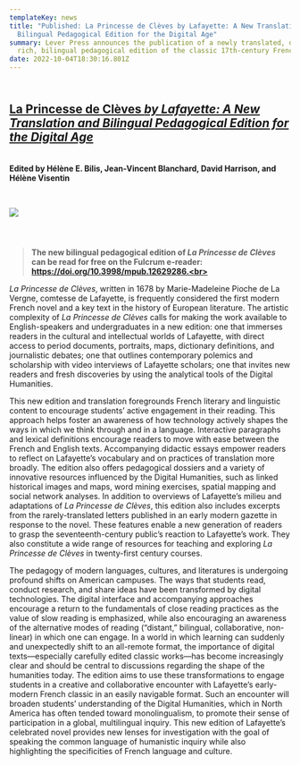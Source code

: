 ```yaml
---
templateKey: news
title: "Published: La Princesse de Clèves by Lafayette: A New Translation and
  Bilingual Pedagogical Edition for the Digital Age"
summary: Lever Press announces the publication of a newly translated, digitally
  rich, bilingual pedagogical edition of the classic 17th-century French novel.
date: 2022-10-04T18:30:16.801Z
---
```

## <br>[La Princesse de Clèves *by Lafayette: A New Translation and Bilingual Pedagogical Edition for the Digital Age*](https://doi.org/10.3998/mpub.12629286)

**\
Edited by​ ​Hélène E. Bilis, Jean-Vincent Blanchard, David Harrison, and Hélène Visentin**

**<br>**

![](assets/bilis-cover-final.jpg)

#### **<br>**

> **T﻿he new bilingual pedagogical edition of *La Princesse de Clèves* can be read for free on the Fulcrum e-reader: https://doi.org/10.3998/mpub.12629286.<br>**

*La Princesse de Clèves*, written in 1678 by Marie-Madeleine Pioche de La Vergne, comtesse de Lafayette, is frequently considered the first modern French novel and a key text in the history of European literature. The artistic complexity of *La Princesse de Clèves* calls for making the work available to English-speakers and undergraduates in a new edition: one that immerses readers in the cultural and intellectual worlds of Lafayette, with direct access to period documents, portraits, maps, dictionary definitions, and journalistic debates; one that outlines contemporary polemics and scholarship with video interviews of Lafayette scholars; one that invites new readers and fresh discoveries by using the analytical tools of the Digital Humanities.

This new edition and translation foregrounds French literary and linguistic content to encourage students’ active engagement in their reading. This approach helps foster an awareness of how technology actively shapes the ways in which we think through and in a language. Interactive paragraphs and lexical definitions encourage readers to move with ease between the French and English texts. Accompanying didactic essays empower readers to reflect on Lafayette’s vocabulary and on practices of translation more broadly. The edition also offers pedagogical dossiers and a variety of innovative resources influenced by the Digital Humanities, such as linked historical images and maps, word mining exercises, spatial mapping and social network analyses. In addition to overviews of Lafayette’s milieu and adaptations of *La Princesse de Clèves*, this edition also includes excerpts from the rarely-translated letters published in an early modern gazette in response to the novel. These features enable a new generation of readers to grasp the seventeenth-century public’s reaction to Lafayette’s work. They also constitute a wide range of resources for teaching and exploring *La Princesse de Clèves* in twenty-first century courses.

The pedagogy of modern languages, cultures, and literatures is undergoing profound shifts on American campuses. The ways that students read, conduct research, and share ideas have been transformed by digital technologies. The digital interface and accompanying approaches encourage a return to the fundamentals of close reading practices as the value of slow reading is emphasized, while also encouraging an awareness of the alternative modes of reading (“distant,” bilingual, collaborative, non-linear) in which one can engage. In a world in which learning can suddenly and unexpectedly shift to an all-remote format, the importance of digital texts—especially carefully edited classic works—has become increasingly clear and should be central to discussions regarding the shape of the humanities today. The edition aims to use these transformations to engage students in a creative and collaborative encounter with Lafayette’s early-modern French classic in an easily navigable format. Such an encounter will broaden students’ understanding of the Digital Humanities, which in North America has often tended toward monolingualism, to promote their sense of participation in a global, multilingual inquiry. This new edition of Lafayette’s celebrated novel provides new lenses for investigation with the goal of speaking the common language of humanistic inquiry while also highlighting the specificities of French language and culture.